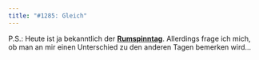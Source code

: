 ```yaml
---
title: "#1285: Gleich"
---
```


P.S.:
Heute ist ja bekanntlich der <a href="http://www.fonflatter.de/dateien/kalender_fonflatter_2009.pdf"><strong>Rumspinntag</strong></a>. Allerdings frage ich mich, ob man an mir einen Unterschied zu den anderen Tagen bemerken wird...

